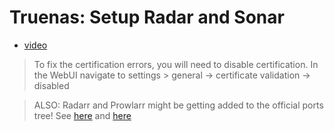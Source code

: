 # Truenas: Setup Radar and Sonar
- [video](https://youtu.be/DQIGUmWxBX8?t=165)
>To fix the certification errors, you will need to disable certification. In the WebUI navigate to settings > general -> certificate validation -> disabled

>ALSO: Radarr and Prowlarr might be getting added to the official ports tree! 
See [here](https://bugs.freebsd.org/bugzilla/show_bug.cgi?id=259194) and [here](https://bugs.freebsd.org/bugzilla/show_bug.cgi?id=259196)
